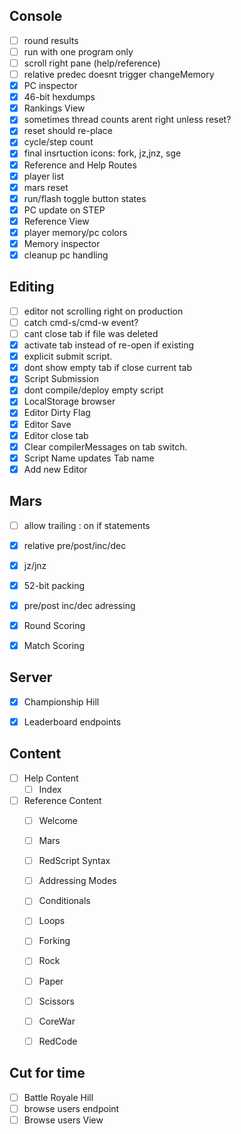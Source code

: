 
Console
-------
- [ ] round results
- [ ] run with one program only
- [ ] scroll right pane (help/reference)
- [ ] relative predec doesnt trigger changeMemory 
- [x] PC inspector
- [x] 46-bit hexdumps
- [x] Rankings View
- [x] sometimes thread counts arent right unless reset?
- [x] reset should re-place
- [x] cycle/step count
- [x] final insrtuction icons: fork, jz,jnz, sge
- [x] Reference and Help Routes
- [x] player list
- [x] mars reset 
- [x] run/flash toggle button states
- [x] PC update on STEP
- [x] Reference View
- [x] player memory/pc colors
- [x] Memory inspector
- [x] cleanup pc handling

Editing
-------
- [ ] editor not scrolling right on production
- [ ] catch cmd-s/cmd-w event?
- [ ] cant close tab if file was deleted
- [x] activate tab instead of re-open if existing
- [x] explicit submit script.
- [x] dont show empty tab if close current tab
- [x] Script Submission
- [x] dont compile/deploy empty script
- [x] LocalStorage browser
- [x] Editor Dirty Flag
- [x] Editor Save
- [x] Editor close tab
- [x] Clear compilerMessages on tab switch.
- [x] Script Name updates Tab name
- [x] Add new Editor

Mars
----
- [ ] allow trailing : on if statements
- [x] relative pre/post/inc/dec
- [x] jz/jnz
- [x] 52-bit packing
- [x] pre/post inc/dec adressing
- [x] Round Scoring
- [x] Match Scoring


Server
------
- [x] Championship Hill
- [x] Leaderboard endpoints



Content
-------
- [ ] Help Content
  - [ ] Index
- [ ] Reference Content
  - [ ] Welcome
  - [ ] Mars
  - [ ] RedScript Syntax
  - [ ] Addressing Modes
  - [ ] Conditionals
  - [ ] Loops
  - [ ] Forking
  - [ ] Rock
  - [ ] Paper
  - [ ] Scissors
  - [ ] CoreWar
  - [ ] RedCode


Cut for time
------------
- [ ] Battle Royale Hill
- [ ] browse users endpoint
- [ ] Browse users View
